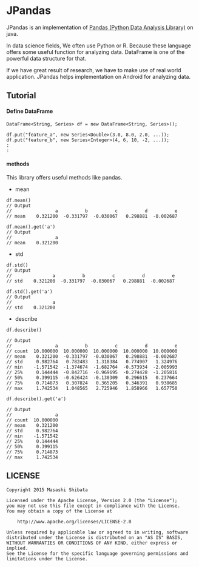 # JPandas

JPandas is an implementation of [Pandas (Python Data Analysis Library)](http://pandas.pydata.org/) on java.

In data science fields, We often use Python or R.
Because these language offers some useful function for analyzing data.
DataFrame is one of the powerful data structure for that.

If we have great result of research, we have to make use of real world application.
JPandas helps implementation on Android for analyzing data.


## Tutorial

#### Define DataFrame

```
DataFrame<String, Series> df = new DataFrame<String, Series>();

df.put("feature_a", new Series<Double>(3.0, 8.0, 2.0, ...));
df.put("feature_b", new Series<Integer>(4, 6, 10, -2, ...));
:
:
```

#### methods

This library offers useful methods like pandas.

- mean

```
df.mean()
// Output
//                a          b          c          d          e
// mean    0.321200  -0.331797  -0.030067   0.298881  -0.002687
```

```
df.mean().get('a')
// Output
//                a
// mean    0.321200
```

- std

```
df.std()
// Output
//               a          b          c          d          e
// std    0.321200  -0.331797  -0.030067   0.298881  -0.002687
```

```
df.std().get('a')
// Output
//               a
// std    0.321200
```

- describe

```
df.describe()

// Output
//                a          b          c          d          e
// count  10.000000  10.000000  10.000000  10.000000  10.000000
// mean    0.321200  -0.331797  -0.030067   0.298881  -0.002687
// std     0.982764   0.782483   1.318384   0.774907   1.324976
// min    -1.571542  -1.374674  -1.682764  -0.573934  -2.005993
// 25%     0.144444  -0.842716  -0.969695  -0.274428  -1.205816
// 50%     0.399115  -0.626424  -0.130309   0.296615   0.237664
// 75%     0.714873   0.307824   0.365205   0.346391   0.938685
// max     1.742534   1.048565   2.725946   1.858966   1.657750
```

```
df.describe().get('a')

// Output
//                a
// count  10.000000
// mean    0.321200
// std     0.982764
// min    -1.571542
// 25%     0.144444
// 50%     0.399115
// 75%     0.714873
// max     1.742534
```

## LICENSE

```
Copyright 2015 Masashi Shibata

Licensed under the Apache License, Version 2.0 (the "License");
you may not use this file except in compliance with the License.
You may obtain a copy of the License at

    http://www.apache.org/licenses/LICENSE-2.0

Unless required by applicable law or agreed to in writing, software
distributed under the License is distributed on an "AS IS" BASIS,
WITHOUT WARRANTIES OR CONDITIONS OF ANY KIND, either express or implied.
See the License for the specific language governing permissions and
limitations under the License.
```
